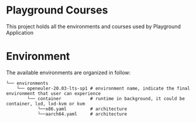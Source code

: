 # Playground Courses
This project holds all the environments and courses used by Playground Application

# Environment
The available environments are organized in follow:
```shell
└── environments
    └── openeuler-20.03-lts-sp1 # environment name, indicate the final environment that user can experience
        └── container           # runtime in background, it could be container, lxd, lxd-kvm or kvm
            └──x86.yaml         # architecture
            └──aarch64.yaml     # architecture
```
